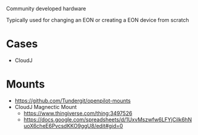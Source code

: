 Community developed hardware

Typically used for changing an EON or creating a EON device from scratch

# Cases

* CloudJ

# Mounts

* https://github.com/Tundergit/openpilot-mounts
* CloudJ Magnectic Mount
  * https://www.thingiverse.com/thing:3497526
  * https://docs.google.com/spreadsheets/d/1UxvMszwfw6LFYjCilk6hNuoX6cheE6PvcsdKKO9ggU8/edit#gid=0